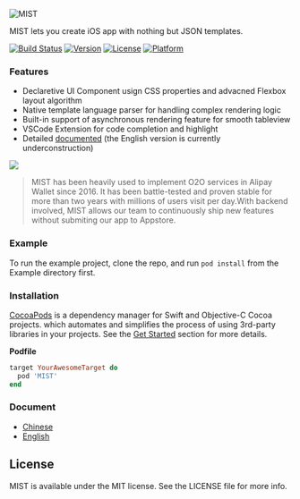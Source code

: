 


![MIST](https://zos.alipayobjects.com/rmsportal/UdQchQQMceYaxFkYQJHu.svg)

MIST lets you create iOS app with nothing but JSON templates.  

[![Build Status](https://travis-ci.org/Vizzle/MIST.svg?branch=master)](https://travis-ci.org/Vizzle/MIST)
[![Version](https://img.shields.io/cocoapods/v/MIST.svg?style=flat)](http://cocoapods.org/pods/MIST)
[![License](https://img.shields.io/cocoapods/l/MIST.svg?style=flat)](http://cocoapods.org/pods/MIST)
[![Platform](https://img.shields.io/cocoapods/p/MIST.svg?style=flat)](http://cocoapods.org/pods/MIST)

### Features

- Declaretive UI Component usign CSS properties and advacned Flexbox layout algorithm
- Native template language parser for handling complex rendering logic
- Built-in support of asynchronous rendering feature for smooth tableview
- VSCode Extension for code completion and highlight
- Detailed [documented](https://vizzle.github.io/MIST/) (the English version is currently underconstruction)

[![](http://i.ytimg.com/vi/Am4h2MZUggY/maxresdefault.jpg)](https://www.youtube.com/watch?v=Am4h2MZUggY)


> MIST has been heavily used to implement O2O services in Alipay Wallet since 2016. It has been battle-tested and proven stable for more than two years with millions of users visit per day.With backend involved, MIST allows our team to  continuously ship new features without submiting our app to Appstore.

### Example

To run the example project, clone the repo, and run `pod install` from the Example directory first.

### Installation

[CocoaPods](http://cocoapods.org) is a dependency manager for Swift and Objective-C Cocoa projects. which automates and simplifies the process of using 3rd-party libraries in your projects. See the [Get Started](https://cocoapods.org/#get_started) section for more details.

**Podfile**

```ruby
target YourAwesomeTarget do
  pod 'MIST'
end
```
### Document

- [Chinese](https://vizzle.github.io/MIST/)
- [English]()

## License

MIST is available under the MIT license. See the LICENSE file for more info.
